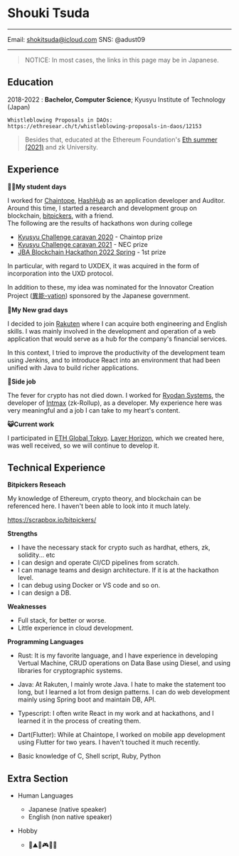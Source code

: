 Shouki Tsuda
============

-------------------     ----------------------------
Email:                       shokitsuda@icloud.com
SNS:                       @adust09
-------------------     ----------------------------
>NOTICE: In most cases, the links in this page may be in Japanese.

Education
---------

2018-2022
:   **Bachelor, Computer Science**; Kyusyu Institute of Technology (Japan)

    Whistleblowing Proposals in DAOs: https://ethresear.ch/t/whistleblowing-proposals-in-daos/12153

>Besides that, educated at the Ethereum Foundation's [Eth summer (2021)](https://hide.ac/users/lM1gsLZE8OcoPhDrD1W6hpwZkRi1
) and zk University.

Experience
----------

**🧑‍🎓My student days**

I worked for [Chaintope](https://www.chaintope.com/en/), [HashHub](https://hashhub.tokyo/) as an application developer and Auditor. \
Around this time, I started a research and development group on blockchain, [bitpickers](https://scrapbox.io/bitpickers/), with a friend. \
The following are the results of hackathons won during college

* [Kyusyu Challenge caravan 2020](https://github.com/Bitpickers-dev/qusary-front) - Chaintop prize
* [Kyusyu Challenge caravan 2021](https://github.com/Bitpickers-dev/ReportToken) - NEC prize
* [JBA Blockchain Hackathon 2022 Spring](https://github.com/Bitpickers-dev/UXDEX) - 1st prize

In particular, with regard to UXDEX, it was acquired in the form of incorporation into the UXD protocol.

In addition to these, my idea was nominated for the Innovator Creation Project ([異能-vation](https://www.inno.go.jp/result/2021/generation/nominate/)) sponsored by the Japanese government.

**🔰My New grad days**

I decided to join [Rakuten](https://global.rakuten.com/corp/) where I can acquire both engineering and English skills. I was mainly involved in the development and operation of a web application that would serve as a hub for the company's financial services.

In this context, I tried to improve the productivity of the development team using Jenkins, and to introduce React into an environment that had been unified with Java to build richer applications.

**🤫Side job**

The fever for crypto has not died down. I worked for [Ryodan Systems](https://ryodan.systems/), the developer of [Intmax](https://intmax.io/) (zk-Rollup), as a developer.
My experience here was very meaningful and a job I can take to my heart's content.

**😺Current work**

I participated in [ETH Global Tokyo](https://ethglobal.com/events/tokyo). [Layer Horizon](https://ethglobal.com/showcase/layerhorizon-bq5st), which we created here, was well received, so we will continue to develop it.

Technical Experience
--------------------

**Bitpickers Reseach**

   My knowledge of Ethereum, crypto theory, and blockchain can be referenced here. I haven't been able to look into it much lately.

   https://scrapbox.io/bitpickers/

**Strengths**

   - I have the necessary stack for crypto such as hardhat, ethers, zk, solidity... etc 
   - I can design and operate CI/CD pipelines from scratch. 
   - I can manage teams and design architecture. If it is at the hackathon level. 
   - I can debug using Docker or VS code and so on. 
   - I can design a DB. 

**Weaknesses**

   - Full stack, for better or worse. 
   - Little experience in cloud development. 

**Programming Languages**

   - Rust: It is my favorite language, and I have experience in developing Vertual Machine, CRUD operations on Data Base using Diesel, and using libraries for cryptographic systems.

   - Java: At Rakuten, I mainly wrote Java. I hate to make the statement too long, but I learned a lot from design patterns. I can do web development mainly using Spring boot and maintain DB, API.

   - Typescript: I often write React in my work and at hackathons, and I learned it in the process of creating them.

   - Dart(Flutter): While at Chaintope, I worked on mobile app development using Flutter for two years. I haven't touched it much recently.

   - Basic knowledge of C, Shell script, Ruby, Python


Extra Section
----------------------------------------

* Human Languages

     * Japanese (native speaker)
     * English (non native speaker)

* Hobby

    * 🎣⛰️🎸🎮🚵‍♀️

